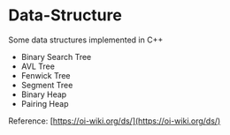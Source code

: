 # Data-Structure
Some data structures implemented in C++
- Binary Search Tree
- AVL Tree
- Fenwick Tree
- Segment Tree
- Binary Heap
- Pairing Heap
  
Reference: [https://oi-wiki.org/ds/](https://oi-wiki.org/ds/)

